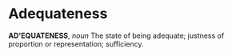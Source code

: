 # Adequateness

**AD'EQUATENESS**, _noun_ The state of being adequate; justness of proportion or representation; sufficiency.